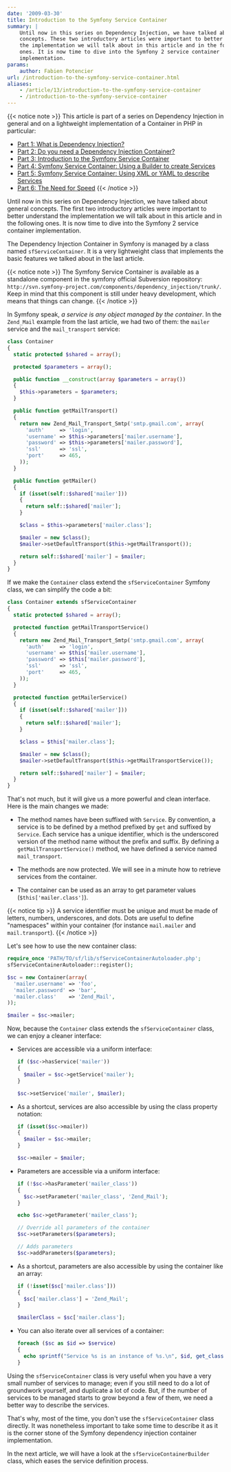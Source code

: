 ```yaml
---
date: '2009-03-30'
title: Introduction to the Symfony Service Container
summary: |
    Until now in this series on Dependency Injection, we have talked about general
    concepts. These two introductory articles were important to better understand
    the implementation we will talk about in this article and in the following
    ones. It is now time to dive into the Symfony 2 service container
    implementation.
params:
    author: Fabien Potencier
url: /introduction-to-the-symfony-service-container.html
aliases:
    - /article/13/introduction-to-the-symfony-service-container
    - /introduction-to-the-symfony-service-container
---
```


{{< notice note >}}
This article is part of a series on Dependency Injection in general and on a
lightweight implementation of a Container in PHP in particular:

 * [Part 1: What is Dependency Injection? ](http://fabien.potencier.org/article/11/what-is-dependency-injection)
 * [Part 2: Do you need a Dependency Injection Container? ](http://fabien.potencier.org/article/12/do-you-need-a-dependency-injection-container)
 * [Part 3: Introduction to the Symfony Service Container](http://fabien.potencier.org/article/13/introduction-to-the-symfony-service-container)
 * [Part 4: Symfony Service Container: Using a Builder to create Services](http://fabien.potencier.org/article/14/symfony-service-container-using-a-builder-to-create-services)
 * [Part 5: Symfony Service Container: Using XML or YAML to describe Services](http://fabien.potencier.org/article/15/symfony-service-container-using-xml-or-yaml-to-describe-services)
 * [Part 6: The Need for Speed](http://fabien.potencier.org/article/16/symfony-service-container-the-need-for-speed)
{{< /notice >}}

Until now in this series on Dependency Injection, we have talked about general
concepts. The first two introductory articles were important to better
understand the implementation we will talk about in this article and in the
following ones. It is now time to dive into the Symfony 2 service container
implementation.

The Dependency Injection Container in Symfony is managed by a class named
`sfServiceContainer`. It is a very lightweight class that implements the basic
features we talked about in the last article.

{{< notice note >}}
The Symfony Service Container is available as a standalone
component in the symfony official Subversion repository:
`http://svn.symfony-project.com/components/dependency_injection/trunk/`. Keep in
mind that this component is still under heavy development, which means
that things can change.
{{< /notice >}}

In Symfony speak, *a service is any object managed by the container*. In the
`Zend_Mail` example from the last article, we had two of them: the `mailer`
service and the `mail_transport` service:


```php
class Container
{
  static protected $shared = array();

  protected $parameters = array();

  public function __construct(array $parameters = array())
  {
    $this->parameters = $parameters;
  }

  public function getMailTransport()
  {
    return new Zend_Mail_Transport_Smtp('smtp.gmail.com', array(
      'auth'     => 'login',
      'username' => $this->parameters['mailer.username'],
      'password' => $this->parameters['mailer.password'],
      'ssl'      => 'ssl',
      'port'     => 465,
    ));
  }

  public function getMailer()
  {
    if (isset(self::$shared['mailer']))
    {
      return self::$shared['mailer'];
    }

    $class = $this->parameters['mailer.class'];

    $mailer = new $class();
    $mailer->setDefaultTransport($this->getMailTransport());

    return self::$shared['mailer'] = $mailer;
  }
}

```

If we make the `Container` class extend the `sfServiceContainer` Symfony
class, we can simplify the code a bit:


```php
class Container extends sfServiceContainer
{
  static protected $shared = array();

  protected function getMailTransportService()
  {
    return new Zend_Mail_Transport_Smtp('smtp.gmail.com', array(
      'auth'     => 'login',
      'username' => $this['mailer.username'],
      'password' => $this['mailer.password'],
      'ssl'      => 'ssl',
      'port'     => 465,
    ));
  }

  protected function getMailerService()
  {
    if (isset(self::$shared['mailer']))
    {
      return self::$shared['mailer'];
    }

    $class = $this['mailer.class'];

    $mailer = new $class();
    $mailer->setDefaultTransport($this->getMailTransportService());

    return self::$shared['mailer'] = $mailer;
  }
}

```

That's not much, but it will give us a more powerful and clean interface. Here
is the main changes we made:

 * The method names have been suffixed with `Service`. By convention, a
   service is to be defined by a method prefixed by `get` and suffixed by
   `Service`. Each service has a unique identifier, which is the underscored
   version of the method name without the prefix and suffix. By defining a
   `getMailTransportService()` method, we have defined a service named
   `mail_transport`.

 * The methods are now protected. We will see in a minute how to retrieve
   services from the container.

 * The container can be used as an array to get parameter values
   (`$this['mailer.class']`).

{{< notice tip >}}
A service identifier must be unique and must be made of letters,
numbers, underscores, and dots.  Dots are useful to define
"namespaces" within your container (for instance `mail.mailer` and
`mail.transport`).
{{< /notice >}}

Let's see how to use the new container class:


```php
require_once 'PATH/TO/sf/lib/sfServiceContainerAutoloader.php';
sfServiceContainerAutoloader::register();

$sc = new Container(array(
  'mailer.username' => 'foo',
  'mailer.password' => 'bar',
  'mailer.class'    => 'Zend_Mail',
));

$mailer = $sc->mailer;

```

Now, because the `Container` class extends the `sfServiceContainer` class, we
can enjoy a cleaner interface:

  * Services are accessible via a uniform interface:


    ```php
    if ($sc->hasService('mailer'))
    {
      $mailer = $sc->getService('mailer');
    }

    $sc->setService('mailer', $mailer);

    ```

  * As a shortcut, services are also accessible by using the class property
    notation:


    ```php
    if (isset($sc->mailer))
    {
      $mailer = $sc->mailer;
    }

    $sc->mailer = $mailer;

    ```

  * Parameters are accessible via a uniform interface:


    ```php
    if (!$sc->hasParameter('mailer_class'))
    {
      $sc->setParameter('mailer_class', 'Zend_Mail');
    }

    echo $sc->getParameter('mailer_class');

    // Override all parameters of the container
    $sc->setParameters($parameters);

    // Adds parameters
    $sc->addParameters($parameters);

    ```

  * As a shortcut, parameters are also accessible by using the container like
    an array:


    ```php
    if (!isset($sc['mailer.class']))
    {
      $sc['mailer.class'] = 'Zend_Mail';
    }

    $mailerClass = $sc['mailer.class'];

    ```

  * You can also iterate over all services of a container:


    ```php
    foreach ($sc as $id => $service)
    {
      echo sprintf("Service %s is an instance of %s.\n", $id, get_class($service));
    }

    ```

Using the `sfServiceContainer` class is very useful when you have a very small
number of services to manage; even if you still need to do a lot of groundwork
yourself, and duplicate a lot of code. But, if the number of services to be
managed starts to grow beyond a few of them, we need a better way to describe
the services.

That's why, most of the time, you don't use the `sfServiceContainer` class
directly. It was nonetheless important to take some time to describe it as it
is the corner stone of the Symfony dependency injection container
implementation.

In the next article, we will have a look at the `sfServiceContainerBuilder`
class, which eases the service definition process.



